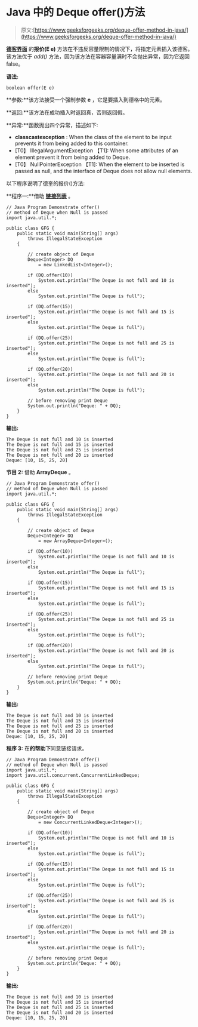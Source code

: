# Java 中的 Deque offer()方法

> 原文:[https://www.geeksforgeeks.org/deque-offer-method-in-java/](https://www.geeksforgeeks.org/deque-offer-method-in-java/)

**[德客界面](https://www.geeksforgeeks.org/deque-interface-java-example/)** 的**报价(E e)** 方法在不违反容量限制的情况下，将指定元素插入该德客。该方法优于 *add()* 方法，因为该方法在容器容量满时不会抛出异常，因为它返回 false。

**语法:**

```
boolean offer(E e)
```

**参数:**该方法接受一个强制参数 **e** ，它是要插入到德格中的元素。

**返回:**该方法在成功插入时返回真，否则返回假。

**异常:**函数抛出四个异常，描述如下:

*   **classcastexception** : When the class of the element to be input prevents it from being added to this container.
*   [T0】 IllegalArgumentException 【T1]: When some attributes of an element prevent it from being added to Deque.
*   [T0】 NullPointerException 【T1]: When the element to be inserted is passed as null, and the interface of Deque does not allow null elements.

以下程序说明了德奎的报价()方法:

**程序一:**借助 [**链接列表**](https://www.geeksforgeeks.org/linked-list-in-java/) 。

```
// Java Program Demonstrate offer()
// method of Deque when Null is passed
import java.util.*;

public class GFG {
    public static void main(String[] args)
        throws IllegalStateException
    {

        // create object of Deque
        Deque<Integer> DQ
            = new LinkedList<Integer>();

        if (DQ.offer(10))
            System.out.println("The Deque is not full and 10 is inserted");
        else
            System.out.println("The Deque is full");

        if (DQ.offer(15))
            System.out.println("The Deque is not full and 15 is inserted");
        else
            System.out.println("The Deque is full");

        if (DQ.offer(25))
            System.out.println("The Deque is not full and 25 is inserted");
        else
            System.out.println("The Deque is full");

        if (DQ.offer(20))
            System.out.println("The Deque is not full and 20 is inserted");
        else
            System.out.println("The Deque is full");

        // before removing print Deque
        System.out.println("Deque: " + DQ);
    }
}
```

**输出:**

```
The Deque is not full and 10 is inserted
The Deque is not full and 15 is inserted
The Deque is not full and 25 is inserted
The Deque is not full and 20 is inserted
Deque: [10, 15, 25, 20]

```

**节目 2:** 借助 **ArrayDeque** 。

```
// Java Program Demonstrate offer()
// method of Deque when Null is passed
import java.util.*;

public class GFG {
    public static void main(String[] args)
        throws IllegalStateException
    {

        // create object of Deque
        Deque<Integer> DQ
            = new ArrayDeque<Integer>();

        if (DQ.offer(10))
            System.out.println("The Deque is not full and 10 is inserted");
        else
            System.out.println("The Deque is full");

        if (DQ.offer(15))
            System.out.println("The Deque is not full and 15 is inserted");
        else
            System.out.println("The Deque is full");

        if (DQ.offer(25))
            System.out.println("The Deque is not full and 25 is inserted");
        else
            System.out.println("The Deque is full");

        if (DQ.offer(20))
            System.out.println("The Deque is not full and 20 is inserted");
        else
            System.out.println("The Deque is full");

        // before removing print Deque
        System.out.println("Deque: " + DQ);
    }
}
```

**输出:**

```
The Deque is not full and 10 is inserted
The Deque is not full and 15 is inserted
The Deque is not full and 25 is inserted
The Deque is not full and 20 is inserted
Deque: [10, 15, 25, 20]

```

**程序 3:** 在**的帮助下**同意链接请求。

```
// Java Program Demonstrate offer()
// method of Deque when Null is passed
import java.util.*;
import java.util.concurrent.ConcurrentLinkedDeque;

public class GFG {
    public static void main(String[] args)
        throws IllegalStateException
    {

        // create object of Deque
        Deque<Integer> DQ
            = new ConcurrentLinkedDeque<Integer>();

        if (DQ.offer(10))
            System.out.println("The Deque is not full and 10 is inserted");
        else
            System.out.println("The Deque is full");

        if (DQ.offer(15))
            System.out.println("The Deque is not full and 15 is inserted");
        else
            System.out.println("The Deque is full");

        if (DQ.offer(25))
            System.out.println("The Deque is not full and 25 is inserted");
        else
            System.out.println("The Deque is full");

        if (DQ.offer(20))
            System.out.println("The Deque is not full and 20 is inserted");
        else
            System.out.println("The Deque is full");

        // before removing print Deque
        System.out.println("Deque: " + DQ);
    }
}
```

**输出:**

```
The Deque is not full and 10 is inserted
The Deque is not full and 15 is inserted
The Deque is not full and 25 is inserted
The Deque is not full and 20 is inserted
Deque: [10, 15, 25, 20]

```